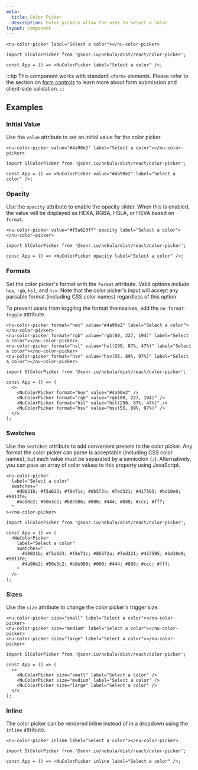 ```yaml
---
meta:
  title: Color Picker
  description: Color pickers allow the user to select a color.
layout: component
---
```


```html:preview
<nu-color-picker label="Select a color"></nu-color-picker>
```

```jsx:react
import SlColorPicker from '@sonr.io/nebula/dist/react/color-picker';

const App = () => <NuColorPicker label="Select a color" />;
```

:::tip
This component works with standard `<form>` elements. Please refer to the section on [form controls](/getting-started/form-controls) to learn more about form submission and client-side validation.
:::

## Examples

### Initial Value

Use the `value` attribute to set an initial value for the color picker.

```html:preview
<nu-color-picker value="#4a90e2" label="Select a color"></nu-color-picker>
```

```jsx:react
import SlColorPicker from '@sonr.io/nebula/dist/react/color-picker';

const App = () => <NuColorPicker value="#4a90e2" label="Select a color" />;
```

### Opacity

Use the `opacity` attribute to enable the opacity slider. When this is enabled, the value will be displayed as HEXA, RGBA, HSLA, or HSVA based on `format`.

```html:preview
<nu-color-picker value="#f5a623ff" opacity label="Select a color"></nu-color-picker>
```

```jsx:react
import SlColorPicker from '@sonr.io/nebula/dist/react/color-picker';

const App = () => <NuColorPicker opacity label="Select a color" />;
```

### Formats

Set the color picker's format with the `format` attribute. Valid options include `hex`, `rgb`, `hsl`, and `hsv`. Note that the color picker's input will accept any parsable format (including CSS color names) regardless of this option.

To prevent users from toggling the format themselves, add the `no-format-toggle` attribute.

```html:preview
<nu-color-picker format="hex" value="#4a90e2" label="Select a color"></nu-color-picker>
<nu-color-picker format="rgb" value="rgb(80, 227, 194)" label="Select a color"></nu-color-picker>
<nu-color-picker format="hsl" value="hsl(290, 87%, 47%)" label="Select a color"></nu-color-picker>
<nu-color-picker format="hsv" value="hsv(55, 89%, 97%)" label="Select a color"></nu-color-picker>
```

```jsx:react
import SlColorPicker from '@sonr.io/nebula/dist/react/color-picker';

const App = () => (
  <>
    <NuColorPicker format="hex" value="#4a90e2" />
    <NuColorPicker format="rgb" value="rgb(80, 227, 194)" />
    <NuColorPicker format="hsl" value="hsl(290, 87%, 47%)" />
    <NuColorPicker format="hsv" value="hsv(55, 89%, 97%)" />
  </>
);
```

### Swatches

Use the `swatches` attribute to add convenient presets to the color picker. Any format the color picker can parse is acceptable (including CSS color names), but each value must be separated by a semicolon (`;`). Alternatively, you can pass an array of color values to this property using JavaScript.

```html:preview
<nu-color-picker
  label="Select a color"
  swatches="
    #d0021b; #f5a623; #f8e71c; #8b572a; #7ed321; #417505; #bd10e0; #9013fe;
    #4a90e2; #50e3c2; #b8e986; #000; #444; #888; #ccc; #fff;
  "
></nu-color-picker>
```

```jsx:react
import SlColorPicker from '@sonr.io/nebula/dist/react/color-picker';

const App = () => (
  <NuColorPicker
    label="Select a color"
    swatches="
      #d0021b; #f5a623; #f8e71c; #8b572a; #7ed321; #417505; #bd10e0; #9013fe;
      #4a90e2; #50e3c2; #b8e986; #000; #444; #888; #ccc; #fff;
    "
  />
);
```

### Sizes

Use the `size` attribute to change the color picker's trigger size.

```html:preview
<nu-color-picker size="small" label="Select a color"></nu-color-picker>
<nu-color-picker size="medium" label="Select a color"></nu-color-picker>
<nu-color-picker size="large" label="Select a color"></nu-color-picker>
```

```jsx:react
import SlColorPicker from '@sonr.io/nebula/dist/react/color-picker';

const App = () => (
  <>
    <NuColorPicker size="small" label="Select a color" />
    <NuColorPicker size="medium" label="Select a color" />
    <NuColorPicker size="large" label="Select a color" />
  </>
);
```

### Inline

The color picker can be rendered inline instead of in a dropdown using the `inline` attribute.

```html:preview
<nu-color-picker inline label="Select a color"></nu-color-picker>
```

```jsx:react
import SlColorPicker from '@sonr.io/nebula/dist/react/color-picker';

const App = () => <NuColorPicker inline label="Select a color" />;
```
